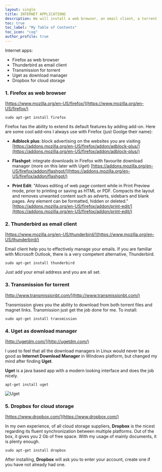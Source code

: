 ```yaml
---
layout: single
title: INTERNET APPLICATIONS
description: We will install a web browser, an email client, a torrent client and a download manager.
toc: true
toc_label: "My Table of Contents"
toc_icon: "cog"
author_profile: true
---
```

Internet apps:
+ Firefox as web browser
+ Thunderbird as email client
+ Transmission for torrent
+ Uget as download manager
+ Dropbox for cloud storage

### 1. Firefox as web browser

[https://www.mozilla.org/en-US/firefox/](https://www.mozilla.org/en-US/firefox/)
```
sudo apt-get install firefox
```

Firefox has the ability to extend its default features by adding add-on. Here are some cool add-ons I always use with Firefox (just Goolge their name):

* **Adblock plus**: block advertising on the websites you are visiting [https://addons.mozilla.org/en-US/firefox/addon/adblock-plus/](https://addons.mozilla.org/en-US/firefox/addon/adblock-plus/)   


* **Flashgot**: integrate downloads in Firefox with favourite download manager (more on this later with Uget) [https://addons.mozilla.org/en-US/firefox/addon/flashgot/](https://addons.mozilla.org/en-US/firefox/addon/flashgot/)


* **Print Edit**: "Allows editing of web page content while in Print Preview mode, prior to printing or saving as HTML or PDF. Compacts the layout and removes unwanted content such as adverts, sidebars and blank pages. Any element can be formatted, hidden or deleted."   [https://addons.mozilla.org/en-US/firefox/addon/print-edit/](https://addons.mozilla.org/en-US/firefox/addon/print-edit/)

### 2. Thunderbird as email client

[https://www.mozilla.org/en-US/thunderbird/](https://www.mozilla.org/en-US/thunderbird/)

Email client help you to effectively manage your emails. If you are familiar with Microsoft Outlook, there is a very competent alternative, Thunderbird.
```
sudo apt-get install thunderbird
```
Just add your email address and you are all set.

### 3. Transmission for torrent

[http://www.transmissionbt.com/](http://www.transmissionbt.com/)

Transmission gives you the ability to download from both torrent files and magnet links. Transmission just get the job done for me. To install:
```
sudo apt-get install transmission
```

### 4. Uget as download manager

[http://ugetdm.com/](http://ugetdm.com/)

I used to feel that all the download managers in Linux would never be as good as **Internet Download Manager** in Windows platform, but changed my mind after finding **Uget**.

**Uget** is a java based app with a modern looking interface and does the job nicely.
```
apt-get install uget
```
![Uget]({{site.baseurl}}/images/uget.jpg)

### 5. Dropbox for cloud storage

[https://www.dropbox.com/](https://www.dropbox.com/)

In my own experience, of all cloud storage suppliers, **Dropbox** is the nicest regarding its fluent synchronization between multiple platforms. Out of the box, it gives you 2 Gb of free space. With my usage of mainly documents, it is plenty enough.
```
sudo apt-get install dropbox
```
After installing, **Dropbox** will ask you to enter your account, create one if you have not already had one.
